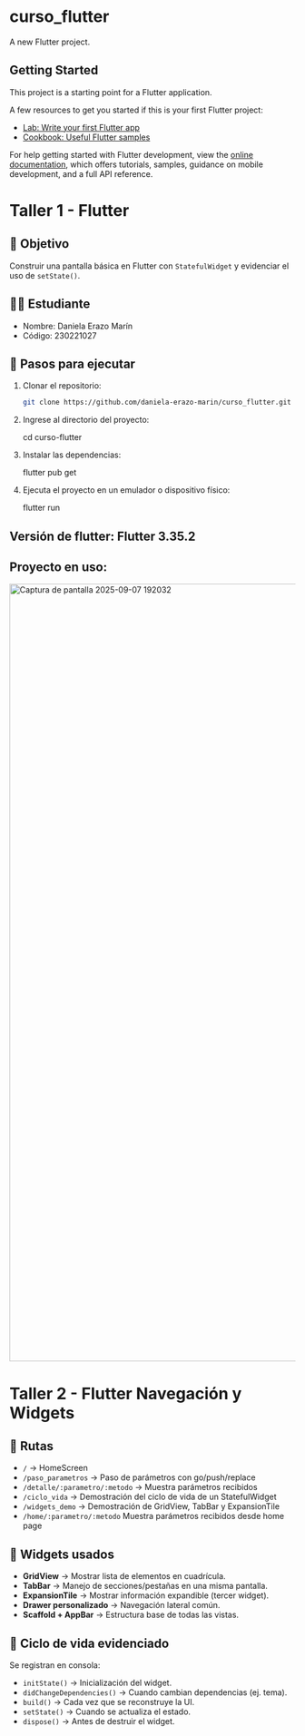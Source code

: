 # curso_flutter

A new Flutter project.

## Getting Started

This project is a starting point for a Flutter application.

A few resources to get you started if this is your first Flutter project:

- [Lab: Write your first Flutter app](https://docs.flutter.dev/get-started/codelab)
- [Cookbook: Useful Flutter samples](https://docs.flutter.dev/cookbook)

For help getting started with Flutter development, view the
[online documentation](https://docs.flutter.dev/), which offers tutorials,
samples, guidance on mobile development, and a full API reference.

# Taller 1 - Flutter

## 🎯 Objetivo
Construir una pantalla básica en Flutter con `StatefulWidget` y evidenciar el uso de `setState()`.

## 👩‍🎓 Estudiante
- Nombre: Daniela Erazo Marín
- Código: 230221027

## 🚀 Pasos para ejecutar
1. Clonar el repositorio:
   ```bash
   git clone https://github.com/daniela-erazo-marin/curso_flutter.git

2. Ingrese al directorio del proyecto:

   cd curso-flutter


3. Instalar las dependencias:

   flutter pub get


4. Ejecuta el proyecto en un emulador o dispositivo físico:

   flutter run

## Versión de flutter: Flutter 3.35.2


## Proyecto en uso:

<img width="654" height="1371" alt="Captura de pantalla 2025-09-07 192032" src="https://github.com/user-attachments/assets/a3c8c259-a244-4a99-a07a-4211fa249400" />


# Taller 2 - Flutter Navegación y Widgets

## 📌 Rutas
- `/` → HomeScreen
- `/paso_parametros` → Paso de parámetros con go/push/replace
- `/detalle/:parametro/:metodo` → Muestra parámetros recibidos
- `/ciclo_vida` → Demostración del ciclo de vida de un StatefulWidget
- `/widgets_demo` → Demostración de GridView, TabBar y ExpansionTile
- `/home/:parametro/:metodo` Muestra parámetros recibidos desde home page


## 📌 Widgets usados
- **GridView** → Mostrar lista de elementos en cuadrícula.
- **TabBar** → Manejo de secciones/pestañas en una misma pantalla.
- **ExpansionTile** → Mostrar información expandible (tercer widget).
- **Drawer personalizado** → Navegación lateral común.
- **Scaffold + AppBar** → Estructura base de todas las vistas.

## 📌 Ciclo de vida evidenciado
Se registran en consola:
- `initState()` → Inicialización del widget.
- `didChangeDependencies()` → Cuando cambian dependencias (ej. tema).
- `build()` → Cada vez que se reconstruye la UI.
- `setState()` → Cuando se actualiza el estado.
- `dispose()` → Antes de destruir el widget.
